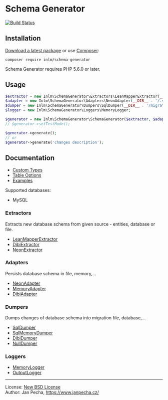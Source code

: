 
# Schema Generator

[![Build Status](https://travis-ci.org/inlm/schema-generator.svg?branch=master)](https://travis-ci.org/inlm/schema-generator)


## Installation

[Download a latest package](https://github.com/inlm/schema-generator/releases) or use [Composer](http://getcomposer.org/):

```
composer require inlm/schema-generator
```

Schema Generator requires PHP 5.6.0 or later.


## Usage

```php
$extractor = new Inlm\SchemaGenerator\Extractors\LeanMapperExtractor(__DIR__ . '/model/Entities/', new LeanMapper\DefaultMapper);
$adapter = new Inlm\SchemaGenerator\Adapters\NeonAdapter(__DIR__ . '/.schema.neon');
$dumper = new Inlm\SchemaGenerator\Dumpers\SqlDumper(__DIR__ . '/migrations/structures/', Inlm\SchemaGenerator\Dumpers\SqlDumper::MYSQL);
$logger = new Inlm\SchemaGenerator\Loggers\MemoryLogger;

$generator = new Inlm\SchemaGenerator\SchemaGenerator($extractor, $adapter, $dumper, $logger);
// $generator->setTestMode();

$generator->generate();
// or
$generator->generate('changes description');
```

## Documentation

* [Custom Types](docs/custom-types.md)
* [Table Options](docs/table-options.md)
* [Examples](docs/examples.md)

Supported databases:

* MySQL


### Extractors

Extracts new database schema from given source - entities, database or file.

* [LeanMapperExtractor](docs/leanmapper-extractor.md)
* [DibiExtractor](docs/dibi-extractor.md)
* [NeonExtractor](docs/neon-extractor.md)


### Adapters

Persists database schema in file, memory,...

- [NeonAdapter](docs/neon-adapter.md)
- [MemoryAdapter](docs/memory-adapter.md)
- [DibiAdapter](docs/dibi-adapter.md)


### Dumpers

Dumps changes of database schema into migration file, database,...

* [SqlDumper](docs/sql-dumper.md)
* [SqlMemoryDumper](docs/sql-memory-dumper.md)
* [DibiDumper](docs/dibi-dumper.md)
* [NullDumper](docs/null-dumper.md)


### Loggers

* [MemoryLogger](docs/memory-logger.md)
* [OutputLogger](docs/output-logger.md)


------------------------------

License: [New BSD License](license.md)
<br>Author: Jan Pecha, https://www.janpecha.cz/
